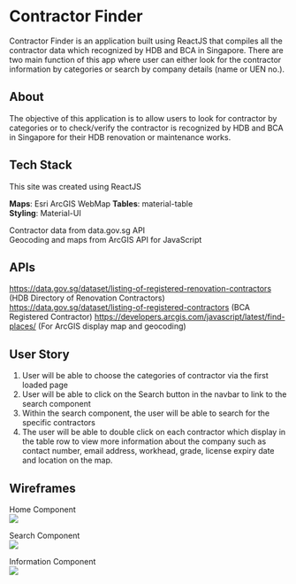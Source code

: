 # Contractor Finder
Contractor Finder is an application built using ReactJS that compiles all the contractor data which recognized by HDB and BCA in Singapore. There are two main function of this app where user can either look for the contractor information by categories or search by company details (name or UEN no.).

## About
The objective of this application is to allow users to look for contractor by categories or to check/verify the contractor is recognized by HDB and BCA in Singapore for their HDB renovation or maintenance works.

## Tech Stack
This site was created using ReactJS
 
**Maps**: Esri ArcGIS WebMap 
**Tables**: material-table  
**Styling**: Material-UI  


Contractor data from data.gov.sg API  
Geocoding and maps from ArcGIS API for JavaScript 

## APIs
https://data.gov.sg/dataset/listing-of-registered-renovation-contractors (HDB Directory of Renovation Contractors)
https://data.gov.sg/dataset/listing-of-registered-contractors (BCA Registered Contractor)
https://developers.arcgis.com/javascript/latest/find-places/ (For ArcGIS display map and geocoding)

## User Story
1) User will be able to choose the categories of contractor via the first loaded page
2) User will be able to click on the Search button in the navbar to link to the search component
3) Within the search component, the user will be able to search for the specific contractors
4) The user will be able to double click on each contractor which display in the table row to view more information about the company such as contact number, email address, workhead, grade, license expiry date and location on the map.

## Wireframes
Home Component  
![](wireframes/Home.png)

Search Component  
![](wireframes/Search.png)

Information Component  
![](wireframes/Information.png)